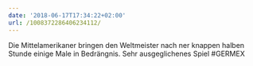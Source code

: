 ```yaml
---
date: '2018-06-17T17:34:22+02:00'
url: /1008372286406234112/
---
```

Die Mittelamerikaner bringen den Weltmeister nach ner knappen halben Stunde einige Male in Bedrängnis. Sehr ausgeglichenes Spiel #GERMEX
